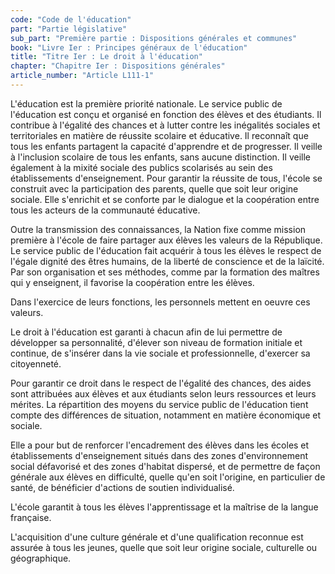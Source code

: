 ```yaml
---
code: "Code de l'éducation"
part: "Partie législative"
sub_part: "Première partie : Dispositions générales et communes"
book: "Livre Ier : Principes généraux de l'éducation"
title: "Titre Ier : Le droit à l'éducation"
chapter: "Chapitre Ier : Dispositions générales"
article_number: "Article L111-1"
---
```


L'éducation est la première priorité nationale. Le service public de l'éducation est conçu et organisé en fonction des élèves et des étudiants. Il contribue à l'égalité des chances et à lutter contre les inégalités sociales et territoriales en matière de réussite scolaire et éducative. Il reconnaît que tous les enfants partagent la capacité d'apprendre et de progresser. Il veille à l'inclusion scolaire de tous les enfants, sans aucune distinction. Il veille également à la mixité sociale des publics scolarisés au sein des établissements d'enseignement. Pour garantir la réussite de tous, l'école se construit avec la participation des parents, quelle que soit leur origine sociale. Elle s'enrichit et se conforte par le dialogue et la coopération entre tous les acteurs de la communauté éducative.

Outre la transmission des connaissances, la Nation fixe comme mission première à l'école de faire partager aux élèves les valeurs de la République. Le service public de l'éducation fait acquérir à tous les élèves le respect de l'égale dignité des êtres humains, de la liberté de conscience et de la laïcité. Par son organisation et ses méthodes, comme par la formation des maîtres qui y enseignent, il favorise la coopération entre les élèves.

Dans l'exercice de leurs fonctions, les personnels mettent en oeuvre ces valeurs.

Le droit à l'éducation est garanti à chacun afin de lui permettre de développer sa personnalité, d'élever son niveau de formation initiale et continue, de s'insérer dans la vie sociale et professionnelle, d'exercer sa citoyenneté.

Pour garantir ce droit dans le respect de l'égalité des chances, des aides sont attribuées aux élèves et aux étudiants selon leurs ressources et leurs mérites. La répartition des moyens du service public de l'éducation tient compte des différences de situation, notamment en matière économique et sociale.

Elle a pour but de renforcer l'encadrement des élèves dans les écoles et établissements d'enseignement situés dans des zones d'environnement social défavorisé et des zones d'habitat dispersé, et de permettre de façon générale aux élèves en difficulté, quelle qu'en soit l'origine, en particulier de santé, de bénéficier d'actions de soutien individualisé.

L'école garantit à tous les élèves l'apprentissage et la maîtrise de la langue française.

L'acquisition d'une culture générale et d'une qualification reconnue est assurée à tous les jeunes, quelle que soit leur origine sociale, culturelle ou géographique.
